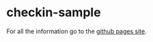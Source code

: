 # checkin-sample

For all the information go to the [github pages site](https://praim-edu.github.io/checkin-sample/).

